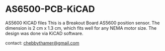# AS6500-PCB-KiCAD
AS5600 KICAD files
This is a Breakout Board AS5600 position sensor. 
The dimension is 2 cm x 1.3 cm, which fits well for any NEMA motor size. 
The design was done via KiCAD software.

contact: chebbythamer@gmail.com
